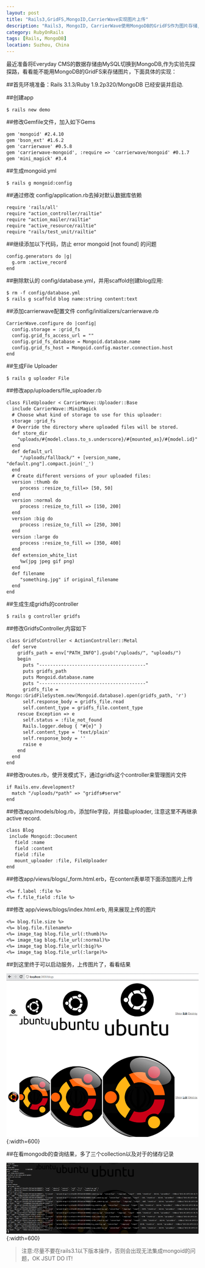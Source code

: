 ```yaml
---
layout: post
title: "Rails3,GridFS,MongoID,CarrierWave实现图片上传"
description: "Rails3, MongoID, CarrierWave使用MongoDB的GridFS作为图片存储,实现图片上传功能"
category: RubyOnRails
tags: [Rails, MongoDB]
location: Suzhou, China
---
```


最近准备将Everyday CMS的数据存储由MySQL切换到MongoDB,作为实验先探探路，看看能不能用MongoDB的GridFS来存储图片，下面具体的实现：

##首先环境准备：Rails 3.1.3/Ruby 1.9.2p320/MongoDB 已经安装并启动.

##创建app

	$ rails new demo

##修改Gemfile文件，加入如下Gems

	gem 'mongoid' #2.4.10
	gem 'bson_ext' #1.6.2
	gem 'carrierwave' #0.5.8
	gem 'carrierwave-mongoid', :require => 'carrierwave/mongoid' #0.1.7
	gem 'mini_magick' #3.4

##生成mongoid.yml

	$ rails g mongoid:config

##通过修改 config/application.rb去掉对默认数据库依赖

	require 'rails/all'
	require "action_controller/railtie"
	require "action_mailer/railtie"
	require "active_resource/railtie"
	require "rails/test_unit/railtie"

##继续添加以下代码，防止 error mongoid [not found] 的问题

	config.generators do |g|
	  g.orm :active_record
	end

##删除默认的 config/database.yml，并用scaffold创建blog应用:

	$ rm -f config/database.yml
	$ rails g scaffold blog name:string content:text

##添加carrierwave配置文件 config/initializers/carrierwave.rb

	CarrierWave.configure do |config|
	  config.storage = :grid_fs
	  config.grid_fs_access_url = ""
	  config.grid_fs_database = Mongoid.database.name
	  config.grid_fs_host = Mongoid.config.master.connection.host
	end

##生成File Uploader

	$ rails g uploader File

##修改app/uploaders/file_uploader.rb

	class FileUploader < CarrierWave::Uploader::Base
	  include CarrierWave::MiniMagick
	  # Choose what kind of storage to use for this uploader:
	  storage :grid_fs
	  # Override the directory where uploaded files will be stored.
	  def store_dir
		"uploads/#{model.class.to_s.underscore}/#{mounted_as}/#{model.id}"
	  end
	  def default_url
		 "/uploads/fallback/" + [version_name, "default.png"].compact.join('_')
	  end
	  # Create different versions of your uploaded files:
	  version :thumb do
		 process :resize_to_fill=> [50, 50]
	  end
	  version :normal do
		 process :resize_to_fill => [150, 200]
	  end
	  version :big do
		 process :resize_to_fill => [250, 300]
	  end
	  version :large do
		 process :resize_to_fill => [350, 400]
	  end
	  def extension_white_list
		 %w(jpg jpeg gif png)
	  end
	  def filename
		 "something.jpg" if original_filename
	  end
	end

##生成生成gridfs的controller

	$ rails g controller gridfs

##修改GridfsController,内容如下

	class GridfsController < ActionController::Metal
	  def serve
		gridfs_path = env["PATH_INFO"].gsub("/uploads/", "uploads/")
		begin
		  puts "---------------------------------------"
		  puts gridfs_path
		  puts Mongoid.database.name
		  puts "---------------------------------------"
		  gridfs_file = Mongo::GridFileSystem.new(Mongoid.database).open(gridfs_path, 'r')
		  self.response_body = gridfs_file.read
		  self.content_type = gridfs_file.content_type
		rescue Exception => e
		  self.status = :file_not_found
		  Rails.logger.debug { "#{e}" }
		  self.content_type = 'text/plain'
		  self.response_body = ''
		  raise e
		end
	  end
	end

##修改routes.rb，使开发模式下，通过gridfs这个controller来管理图片文件

	if Rails.env.development?
	  match "/uploads/*path" => "gridfs#serve"
	end

##修改app/models/blog.rb，添加file字段，并挂载uploader, 注意这里不再继承active record.

	class Blog
	 include Mongoid::Document
	   field :name
	   field :content
	   field :file
	   mount_uploader :file, FileUploader
	end

##修改app/views/blogs/_form.html.erb，在content表单项下面添加图片上传

    <%= f.label :file %>
    <%= f.file_field :file %>

##修改 app/views/blogs/index.html.erb, 用来展现上传的图片

	<%= blog.file.size %>
	<%= blog.file.filename%>
	<%= image_tag blog.file_url(:thumb)%>
	<%= image_tag blog.file_url(:normal)%>
	<%= image_tag blog.file_url(:big)%>
	<%= image_tag blog.file_url(:large)%>

##到这里终于可以启动服务，上传图片了，看看结果

![carrierwave-mogoid](/images/post/carrierwave-mongoid.png){:width=600}

##在看mongodb的查询结果，多了三个collection以及对于的储存记录

![mogo-result](/images/post/mongodb-result.png){:width=600}

> 注意:尽量不要在rails3.1以下版本操作，否则会出现无法集成mongoid的问题，OK JSUT DO IT!
